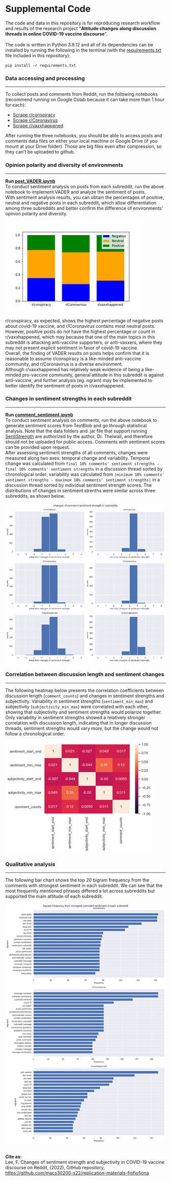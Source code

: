 # Supplemental Code
The code and data in this repository is for reproducing research workflow and results of the research project "**Attitude changes along discussion threads in online COVID-19 vaccine discourse**".\
\
The code is written in Python 3.8.12 and all of its dependencies can be installed by running the following in the terminal (with the [requirements.txt](https://github.com/macs30200-s22/replication-materials-fiofiofiona/blob/master/requirements.txt) file included in this repository):
```
pip install -r requirements.txt
```
### Data accessing and processing
------
To collect posts and comments from Reddit, run the following notebooks (recommend running on Google Colab because it can take more than 1 hour for each):
* [Scrape r/conspiracy](https://github.com/macs30200-s22/replication-materials-fiofiofiona/blob/master/conspiracy.ipynb)
* [Scrape r/Coronavirus](https://github.com/macs30200-s22/replication-materials-fiofiofiona/blob/master/covid.ipynb)
* [Scrape r/vaxxhappened](https://github.com/macs30200-s22/replication-materials-fiofiofiona/blob/master/vaxx.ipynb)

After running the three notebooks, you should be able to access posts and comments data files on either your local machine or Google Drive (if you mount at your Drive folder). Those are big files even after compression, so they can't be uploaded to github. 

### Opinion polarity and diversity of environments
------
**Run [post_VADER.ipynb](https://github.com/macs30200-s22/replication-materials-fiofiofiona/blob/master/post_VADER.ipynb)**\
To conduct sentiment analysis on posts from each subreddit, run the above notebook to implement VADER and analyze the sentiment of posts.\
With sentiment analysis results, you can obtain the percentages of positive, neutral and negative posts in each subreddit, which allow differentiation among three subreddits and better confirm the difference of environments' opinion polarity and diversity.

![subreddit](data/subreddit_percentage.png)

r/conspiracy, as expected, shows the highest percentage of negative posts about covid-19 vaccine, and r/Coronavirus contains most neutral posts.\
However, positive posts do not have the highest percentage or count in r/vaxxhappened, which may because that one of the main topics in this subreddit is attacking anti-vaccine supporters, or anti-vaxxers, where they may not present explicit sentiment in favor of covid-19 vaccine.\
Overall, the finding of VADER results on posts helps confirm that it is reasonable to assume r/conspiracy is a like-minded anti-vaccine community, and r/Coronavirus is a diverse environment.\
Although r/vaxxhappened has relatively weak evidence of being a like-minded pro-vaccine community, general attitude in this subreddit is against anti-vaccine, and further analysis (eg. ngram) may be implemented to better identify the sentiment of posts in r/vaxxhappened.

### Changes in sentiment strengths in each subreddit 
------
**Run [comment_sentiment.ipynb](https://github.com/macs30200-s22/replication-materials-fiofiofiona/blob/master/comment_sentiment.ipynb)**\
To conduct sentiment analysis on comments, run the above notebook to generate sentiment scores from TextBlob and go through statistical analysis. Note that the data folders and .jar file that support running [SentiStrength](http://sentistrength.wlv.ac.uk/) are authorized by the author, Dr. Thelwall, and therefore should not be uploaded for public access. Comments with sentiment scores can be provided upon request.\
After assessing sentiment strengths of all comments, changes were measured along two axes: temporal change and variability. Temporal change was calculated from `final 10% comments' sentiment strengths - final 10% comments' sentiment strengths` in a discussion thread sorted by chronological order; variability was calculated from `|minimum 10% comments' sentiment strengths - maximum 10% comments' sentiment strengths|` in a discussion thread sorted by individual sentiment strength scores. The distributions of changes in sentiment strenths were similar across three subreddits, as shown below. 

![sentiment change distribution](data/senti_strength_change_hist.png)

### Correlation between discussion length and sentiment changes
------
The following heatmap below presents the correlation coefficients between discussion length (`comment_counts`) and changes in sentiment strengths and subjectivity. Variability in sentiment strengths (`sentiment_min_max`) and subjectivity (`subjectivity_min_max`) were correlated with each other, showing that subjectivity and sentiment strengths would polarize together. Only variability in sentiment strengths showed a relatively stronger correlation with discussion length, indicating that in longer discussion threads, sentiment strengths would vary more, but the change would not follow a chronological order. 

![correlation](data/all_correlation.png)

### Qualitative analysis
------
The following bar chart shows the top 20 bigram frequency from the comments with strongest sentiment in each subreddit. We can see that the most frequently mentioned phrases differed a lot across subreddits but supported the main attitude of each subreddit.

![barchart](data/bigram_strong_senti.png)


\
**Cite as:**\
Lee, F. Changes of sentiment strength and subjectivity in COVID-19 vaccine discourse on Reddit, (2022), GitHub repository, https://github.com/macs30200-s22/replication-materials-fiofiofiona
